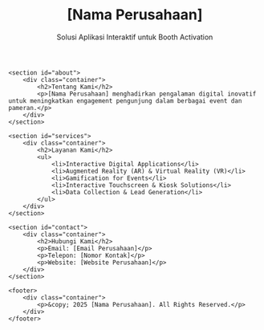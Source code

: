 <!DOCTYPE html>
<html lang="id">
<head>
    <meta charset="UTF-8">
    <meta name="viewport" content="width=device-width, initial-scale=1.0">
    <title>[Nama Perusahaan] - Booth Activation Digital</title>
    <link rel="stylesheet" href="styles.css">
</head>
<body>
    <header>
        <div class="container">
            <h1>[Nama Perusahaan]</h1>
            <p>Solusi Aplikasi Interaktif untuk Booth Activation</p>
        </div>
    </header>
    
    <section id="about">
        <div class="container">
            <h2>Tentang Kami</h2>
            <p>[Nama Perusahaan] menghadirkan pengalaman digital inovatif untuk meningkatkan engagement pengunjung dalam berbagai event dan pameran.</p>
        </div>
    </section>
    
    <section id="services">
        <div class="container">
            <h2>Layanan Kami</h2>
            <ul>
                <li>Interactive Digital Applications</li>
                <li>Augmented Reality (AR) & Virtual Reality (VR)</li>
                <li>Gamification for Events</li>
                <li>Interactive Touchscreen & Kiosk Solutions</li>
                <li>Data Collection & Lead Generation</li>
            </ul>
        </div>
    </section>
    
    <section id="contact">
        <div class="container">
            <h2>Hubungi Kami</h2>
            <p>Email: [Email Perusahaan]</p>
            <p>Telepon: [Nomor Kontak]</p>
            <p>Website: [Website Perusahaan]</p>
        </div>
    </section>
    
    <footer>
        <div class="container">
            <p>&copy; 2025 [Nama Perusahaan]. All Rights Reserved.</p>
        </div>
    </footer>
</body>
</html>
  
